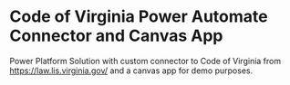 # Code of Virginia Power Automate Connector and Canvas App
Power Platform Solution with custom connector to Code of Virginia from https://law.lis.virginia.gov/ and a canvas app for demo purposes. 
